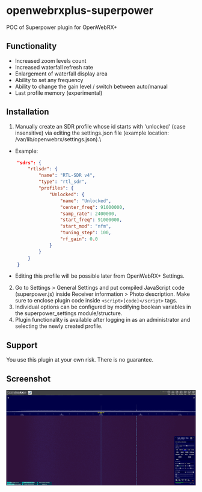 # openwebrxplus-superpower
POC of Superpower plugin for OpenWebRX+

## Functionality
- Increased zoom levels count
- Increased waterfall refresh rate 
- Enlargement of waterfall display area
- Ability to set any frequency
- Ability to change the gain level / switch between auto/manual
- Last profile memory (experimental)

## Installation
1) Manually create an SDR profile whose id starts with 'unlocked' (case insensitive) via editing the settings.json file (example location: /var/lib/openwebrx/settings.json).\
- Example:
```json
    "sdrs": {
        "rtlsdr": {
            "name": "RTL-SDR v4",
            "type": "rtl_sdr",
            "profiles": {
                "Unlocked": {
                    "name": "Unlocked",
                    "center_freq": 91000000,
                    "samp_rate": 2400000,
                    "start_freq": 91000000,
                    "start_mod": "nfm",
                    "tuning_step": 100,
                    "rf_gain": 0.0
                }
            }
        }
    }
```
- Editing this profile will be possible later from OpenWebRX+ Settings.

2) Go to Settings > General Settings and put compiled JavaScript code (superpower.js) inside Receiver information > Photo description. Make sure to enclose plugin code inside ```<script>[code]</script>``` tags.
3) Individual options can be configured by modifying boolean variables in the superpower_settings module/structure.
4) Plugin functionality is available after logging in as an administrator and selecting the newly created profile.

## Support
You use this plugin at your own risk. There is no guarantee.

## Screenshot
![Screenshot](docs/images/screenshot.png)